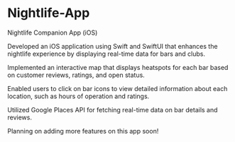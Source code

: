 # Nightlife-App
Nightlife Companion App (iOS)

Developed an iOS application using Swift and SwiftUI that enhances the nightlife experience by displaying real-time data for bars and clubs.

Implemented an interactive map that displays heatspots for each bar based on customer reviews, ratings, and open status.

Enabled users to click on bar icons to view detailed information about each location, such as hours of operation and ratings.

Utilized Google Places API for fetching real-time data on bar details and reviews.

Planning on adding more features on this app soon!


